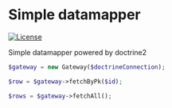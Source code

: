 Simple datamapper
===========
[![License](https://poser.pugx.org/leaphly/cart-bundle/license.svg)](https://packagist.org/packages/leaphly/cart-bundle)

Simple datamapper powered by doctrine2

```php
$gateway = new Gateway($doctrineConnection);

$row = $gateway->fetchByPk($id);

$rows = $gateway->fetchAll();
```
